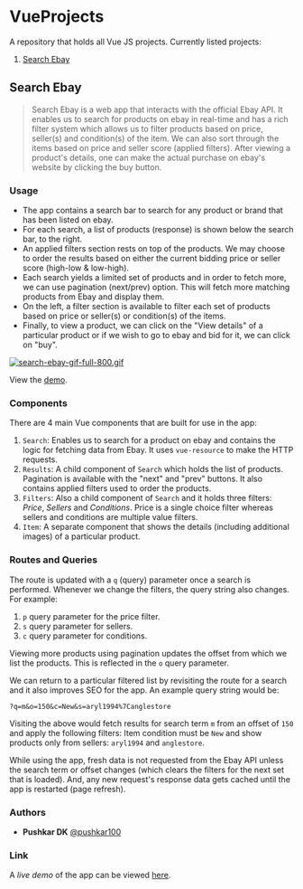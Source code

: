# VueProjects

A repository that holds all Vue JS projects. Currently listed projects:

1. [Search Ebay](#search-ebay)

## Search Ebay

> Search Ebay is a web app that interacts with the official Ebay API. It enables us to search for products on ebay in real-time and has a rich filter system which allows us to filter products based on price, seller(s) and condition(s) of the item. We can also sort through the items based on price and seller score (applied filters). After viewing a product's details, one can make the actual purchase on ebay's website by clicking the buy button. 

### Usage

- The app contains a search bar to search for any product or brand that has been listed on ebay.
- For each search, a list of products (response) is shown below the search bar, to the right.
- An applied filters section rests on top of the products. We may choose to order the results based on either the current bidding price or seller score (high-low & low-high).
- Each search yields a limited set of products and in order to fetch more, we can use pagination (next/prev) option. This will fetch more matching products from Ebay and display them.
- On the left, a filter section is available to filter each set of products based on price or seller(s) or condition(s) of the items.
- Finally, to view a product, we can click on the "View details" of a particular product or if we wish to go to ebay and bid for it, we can click on "buy".


[![search-ebay-gif-full-800.gif](https://s1.gifyu.com/images/search-ebay-gif-full-800.gif)](https://gifyu.com/image/pNHt)

View the [demo](http://pushkardk.com/searchebay/).

### Components

There are 4 main Vue components that are built for use in the app:

1. `Search`: Enables us to search for a product on ebay and contains the logic for fetching data from Ebay. It uses `vue-resource` to make the HTTP requests.
2. `Results`: A child component of `Search` which holds the list of products. Pagination is available with the "next" and "prev" buttons. It also contains applied filters used to order the products.
3. `Filters`: Also a child component of `Search` and it holds three filters: *Price*, *Sellers* and *Conditions*. Price is a single choice filter whereas sellers and conditions are multiple value filters.
4. `Item`: A separate component that shows the details (including additional images) of a particular product.

### Routes and Queries

The route is updated with a `q` (query) parameter once a search is performed. Whenever we change the filters, the query string also changes. For example:

1. `p` query parameter for the price filter.
2. `s` query parameter for sellers.
3. `c` query parameter for conditions.

Viewing more products using pagination updates the offset from which we list the products. This is reflected in the `o` query parameter.

We can return to a particular filtered list by revisiting the route for a search and it also improves SEO for the app. An example query string would be:

```?q=m&o=150&c=New&s=aryl1994%7Canglestore```

Visiting the above would fetch results for search term `m` from an offset of `150` and apply the following filters: Item condition must be `New` and show products only from sellers: `aryl1994` and `anglestore`.

While using the app, fresh data is not requested from the Ebay API unless the search term or offset changes (which clears the filters for the next set that is loaded).  And, any new request's response data gets cached until the app is restarted (page refresh).

### Authors

- **Pushkar DK**  [@pushkar100](https://github.com/pushkar100)

### Link

A *live demo* of the app can be viewed [here](http://pushkardk.com/searchebay/).
